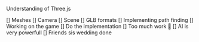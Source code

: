 Understanding of Three.js

[] Meshes
[] Camera
[] Scene
[] GLB formats
[] Implementing path finding
[] Working on the game
[] Do the implementation
[] Too much work 🥹
[] AI is very powerfull
[] Friends sis wedding done

